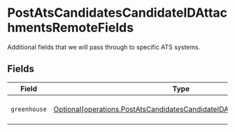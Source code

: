 # PostAtsCandidatesCandidateIDAttachmentsRemoteFields

Additional fields that we will pass through to specific ATS systems.


## Fields

| Field                                                                                                                                                  | Type                                                                                                                                                   | Required                                                                                                                                               | Description                                                                                                                                            |
| ------------------------------------------------------------------------------------------------------------------------------------------------------ | ------------------------------------------------------------------------------------------------------------------------------------------------------ | ------------------------------------------------------------------------------------------------------------------------------------------------------ | ------------------------------------------------------------------------------------------------------------------------------------------------------ |
| `greenhouse`                                                                                                                                           | [Optional[operations.PostAtsCandidatesCandidateIDAttachmentsGreenhouse]](../../models/operations/postatscandidatescandidateidattachmentsgreenhouse.md) | :heavy_minus_sign:                                                                                                                                     | Fields specific to Greenhouse.                                                                                                                         |